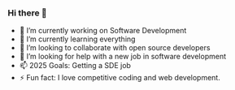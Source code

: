 ### Hi there 👋

- 🔭 I’m currently working on Software Development
- 🌱 I’m currently learning everything
- 👯 I’m looking to collaborate with open source developers
- 🤔 I’m looking for help with a new job in software development
- 📫 2025 Goals: Getting a SDE job 
- ⚡ Fun fact: I love competitive coding and web development.


